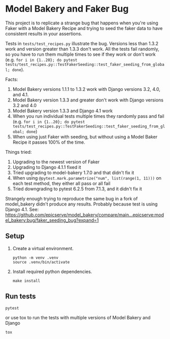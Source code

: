 # Model Bakery and Faker Bug

This project is to replicate a strange bug that happens when you're using Faker with a Model Bakery Recipe and trying to
seed the faker data to have consistent results in your assertions.

Tests in `tests/test_recipes.py` illustrate the bug. Versions less than 1.3.2 work and version greater than 1.3.3 don't
work. All the tests fail randomly, so you have to run them multiple times to see if they work or don't work
(e.g. `for i in {1..20}; do pytest tests/test_recipes.py::TestFakerSeeding::test_faker_seeding_from_global; done`).

Facts:
1. Model Bakery versions 1.1.1 to 1.3.2 work with Django versions 3.2, 4.0, and 4.1.
2. Model Bakery version 1.3.3 and greater don't work with Django versions 3.2 and 4.0
3. Model Bakery version 1.3.3 and Django 4.1 work
4. When you run individual tests multiple times they randomly pass and fail
   (e.g. `for i in {1..20}; do pytest tests/test_recipes.py::TestFakerSeeding::test_faker_seeding_from_global; done`)
5. When using just Faker with seeding, but without using a Model Baker Recipe it passes 100% of the time.

Things tried:
1. Upgrading to the newest version of Faker
2. Upgrading to Django 4.1.1 fixed it
3. Tried upgrading to model-bakery 1.7.0 and that didn't fix it
4. When using `@pytest.mark.parametrize("num", list(range(1, 11)))` on each test method, they either all pass or all fail
5. Tried downgrading to pytest 6.2.5 from 7.1.3, and it didn't fix it

Strangely enough trying to reproduce the same bug in a fork of model_bakery didn't produce any results. Probably because
test is using Django 4.1.
See: https://github.com/epicserve/model_bakery/compare/main...epicserve:model_bakery:bug/faker_seeding_bug?expand=1

## Setup

1. Create a virtual environment.
    ```
    python -m venv .venv
    source .venv/bin/activate
    ```

2. Install required python dependencies.
    ```
    make install
    ```

## Run tests

```
pytest
```

or use tox to run the tests with multiple versions of Model Bakery and Django

```
tox
```
